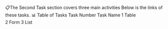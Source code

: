 📋The Second Task section covers three main activities
Below is the links of these tasks.
📊 Table of Tasks
Task Number	Task Name
1	Table	
2	Form
3	List